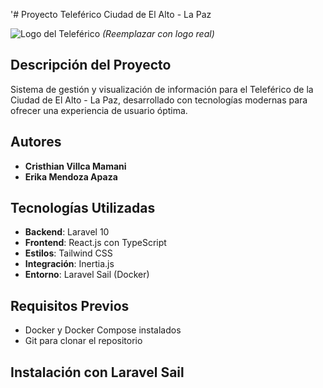 '# Proyecto Teleférico Ciudad de El Alto - La Paz

![Logo del Teleférico](https://i.pinimg.com/originals/b0/56/62/b05662eea5e369bd5e1712d13780e58f.png) *(Reemplazar con logo real)*

## Descripción del Proyecto

Sistema de gestión y visualización de información para el Teleférico de la Ciudad de El Alto - La Paz, desarrollado con tecnologías modernas para ofrecer una experiencia de usuario óptima.

## Autores

- **Cristhian Villca Mamani**
- **Erika Mendoza Apaza**

## Tecnologías Utilizadas

- **Backend**: Laravel 10
- **Frontend**: React.js con TypeScript
- **Estilos**: Tailwind CSS
- **Integración**: Inertia.js
- **Entorno**: Laravel Sail (Docker)

## Requisitos Previos

- Docker y Docker Compose instalados
- Git para clonar el repositorio

## Instalación con Laravel Sail
